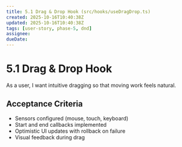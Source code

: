 ```yaml
---
title: 5.1 Drag & Drop Hook (src/hooks/useDragDrop.ts)
created: 2025-10-16T10:40:38Z
updated: 2025-10-16T10:40:38Z
tags: [user-story, phase-5, dnd]
assignee:
dueDate:
---
```


# 5.1 Drag & Drop Hook

As a user, I want intuitive dragging so that moving work feels natural.

## Acceptance Criteria

- Sensors configured (mouse, touch, keyboard)
- Start and end callbacks implemented
- Optimistic UI updates with rollback on failure
- Visual feedback during drag
